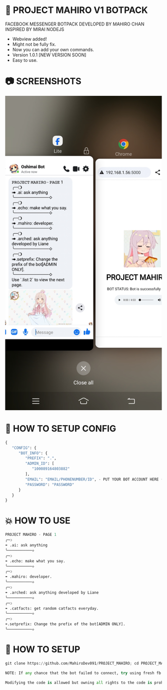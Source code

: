 # 🚀  PROJECT MAHIRO V1 BOTPACK
FACEBOOK MESSENGER BOTPACK DEVELOPED BY MAHIRO CHAN INSPIRED BY MIRAI NODEJS

- Webview added!
- Might not be fully fix.
- Now you can add your own commands.
- Version 1.0.1 [NEW VERSION SOON]
- Easy to use.

# 📷 SCREENSHOTS

<img src="screenshot/Screenshot_20240101_162318.jpg"></img>

# 📰 HOW TO SETUP CONFIG

```python
{
   "CONFIG": {
      "BOT_INFO": {
         "PREFIX": ".",
         "ADMIN_ID": [
            "100089164803882"
         ],
         "EMAIL": "EMAIL/PHONENUMBER/ID", - PUT YOUR BOT ACCOUNT HERE (RECOMMEND TO USE FRESH ACCOUNT).
         "PASSWORD": "PASSWORD"
      }
   }
}
```

# 💥 HOW TO USE

```python
𝙿𝚁𝙾𝙹𝙴𝙲𝚃 𝙼𝙰𝙷𝙸𝚁𝙾 - 𝙿𝙰𝙶𝙴 1
╭─❍
➠ .ai: ask anything
╰───────────⟡
╭─❍
➠ .echo: make what you say.
╰───────────⟡
╭─❍
➠ .mahiro: developer.
╰───────────⟡
╭─❍
➠ .arched: ask anything developed by Liane
╰───────────⟡
╭─❍
➠ .catfacts: get random catfacts everyday.
╰───────────⟡
╭─❍
➠.setprefix: Change the prefix of the bot[ADMIN ONLY].
╰───────────⟡
```

# 📰 HOW TO SETUP

```python
git clone https://github.com/MahiroDev091/PROJECT_MAHIRO; cd PROJECT_MAHIRO; pip install requests; pip install fbchat; pip install flask; python3 main.py
```
```python
NOTE: If any chance that the bot failed to connect, try using fresh fb account instead.
```
```python
Modifying the code is allowed but owning all rights to the code is prohibited, Changing Credit doesn't make you "PRO" in programming :v 
```

